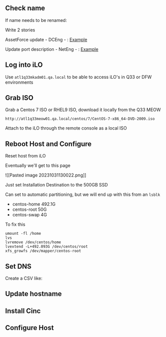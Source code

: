 ## Check name

If name needs to be renamed:

Write 2 stories

AssetForce update - DCEng - : [Example](https://gus.lightning.force.com/lightning/r/ADM_Work__c/a07EE00001dHc3XYAS/view)

Update port description - NetEng - : [Example](https://gus.lightning.force.com/lightning/r/ADM_Work__c/a07EE00001dR2FXYA0/view)

## Log into iLO

Use `atl1q33mkadm01.qa.local` to be able to access iLO's in Q33 or DFW environments

## Grab ISO

Grab a Centos 7 ISO or RHEL9 ISO, download it locally from the Q33 MEOW

```
http://atl1q33meow01.qa.local/centos/7/CentOS-7-x86_64-DVD-2009.iso
```

Attach to the iLO through the remote console as a local ISO

## Reboot Host and Configure

Reset host from iLO

Eventually we'll get to this page

![[Pasted image 20231031130022.png]]

Just set Installation Destination to the 500GB SSD

Can set to automatic partitioning, but we will end up with this from an `lsblk`

- centos-home 492.1G
- centos-root 50G
- centos-swap 4G

To fix this

```shell
umount -fl /home
lvs
lvremove /dev/centos/home
lvextend -L+492.093G /dev/centos/root
xfs_growfs /dev/mapper/centos-root
```

## Set DNS

Create a CSV like:

## Update hostname

## Install Cinc

## Configure Host